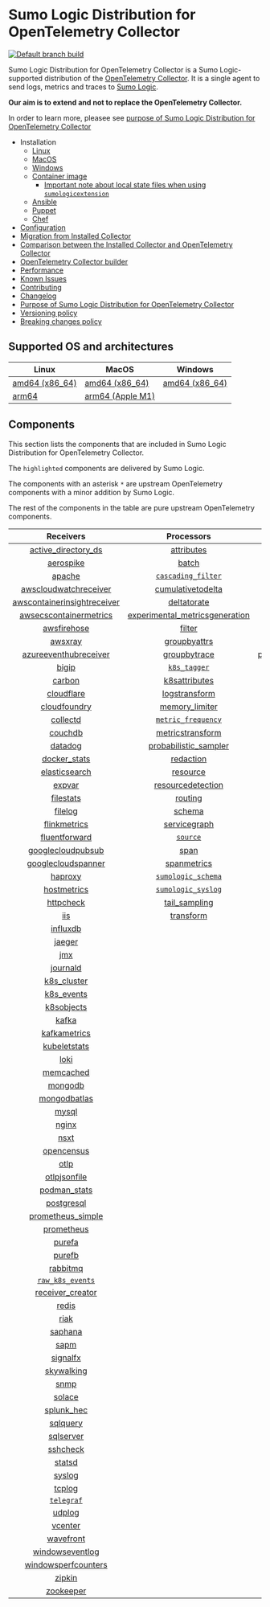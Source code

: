 # Sumo Logic Distribution for OpenTelemetry Collector

[![Default branch build](https://github.com/SumoLogic/sumologic-otel-collector/actions/workflows/dev_builds.yml/badge.svg)](https://github.com/SumoLogic/sumologic-otel-collector/actions/workflows/dev_builds.yml)

Sumo Logic Distribution for OpenTelemetry Collector is a Sumo Logic-supported distribution of the [OpenTelemetry Collector][otc_link].
It is a single agent to send logs, metrics and traces to [Sumo Logic][sumologic].

**Our aim is to extend and not to replace the OpenTelemetry Collector.**

In order to learn more, pleasee see [purpose of Sumo Logic Distribution for OpenTelemetry Collector][purpose]

[otc_link]: https://github.com/open-telemetry/opentelemetry-collector
[sumologic]: https://www.sumologic.com

- Installation
  - [Linux][linux_installation]
  - [MacOS][macos_installation]
  - [Windows][windows_installation]
  - [Container image](/docs/installation.md#container-image)
    - [Important note about local state files when using `sumologicextension`](/docs/installation.md#important-note-about-local-state-files-when-using-sumologicextension)
  - [Ansible](/docs/installation.md#ansible)
  - [Puppet](/docs/installation.md#puppet)
  - [Chef](/docs/installation.md#chef)
- [Configuration](docs/configuration.md)
- [Migration from Installed Collector](docs/migration.md)
- [Comparison between the Installed Collector and OpenTelemetry Collector](docs/comparison.md)
- [OpenTelemetry Collector builder](./otelcolbuilder/README.md)
- [Performance]
- [Known Issues][known issues]
- [Contributing](./CONTRIBUTING.md)
- [Changelog](./CHANGELOG.md)
- [Purpose of Sumo Logic Distribution for OpenTelemetry Collector][purpose]
- [Versioning policy][versioning]
- [Breaking changes policy][breaking]

[linux_installation]: https://help.sumologic.com/docs/send-data/opentelemetry-collector/install-collector-linux/
[macos_installation]: https://help.sumologic.com/docs/send-data/opentelemetry-collector/install-collector-macos/
[windows_installation]: https://help.sumologic.com/docs/send-data/opentelemetry-collector/install-collector-windows/
[performance]: https://help.sumologic.com/docs/send-data/opentelemetry-collector/#performance
[known issues]: https://help.sumologic.com/docs/send-data/opentelemetry-collector/troubleshooting-faq/#known-issues
[purpose]: https://help.sumologic.com/docs/send-data/opentelemetry-collector/sumo-logic-opentelemetry-vs-opentelemetry-upstream-relationship/
[versioning]: https://help.sumologic.com/docs/send-data/opentelemetry-collector/sumo-logic-opentelemetry-vs-opentelemetry-upstream-relationship/#versioning-policy
[breaking]: https://help.sumologic.com/docs/send-data/opentelemetry-collector/sumo-logic-opentelemetry-vs-opentelemetry-upstream-relationship/#versioning-policy

## Supported OS and architectures

| Linux                         | MacOS                         | Windows                     |
| ----------------------------- | ----------------------------- | --------------------------- |
| [amd64 (x86_64)][linux_amd64] | [amd64 (x86_64)][mac_amd64]   | [amd64 (x86_64)][win_amd64] |
| [arm64][linux_arm64]          | [arm64 (Apple M1)][mac_arm64] |                             |

[linux_amd64]: ./docs/installation.md#linux-on-amd64-x86-64
[linux_arm64]: ./docs/installation.md#linux-on-arm64
[mac_amd64]: ./docs/installation.md#macos-on-amd64-x86-64
[mac_arm64]: ./docs/installation.md#macos-on-arm64-apple-m1-x86-64
[win_amd64]: ./docs/installation.md#windows

## Components

This section lists the components that are included in Sumo Logic Distribution for OpenTelemetry Collector.

The `highlighted` components are delivered by Sumo Logic.

The components with an asterisk `*` are upstream OpenTelemetry components with a minor addition by Sumo Logic.

The rest of the components in the table are pure upstream OpenTelemetry components.

|                         Receivers                          |                          Processors                          |                Exporters                 |                    Extensions                    |              Connectors               |
| :--------------------------------------------------------: | :----------------------------------------------------------: | :--------------------------------------: | :----------------------------------------------: | :-----------------------------------: |
|      [active_directory_ds][activedirectorydsreceiver]      |              [attributes][attributesprocessor]               |          [awss3][awss3exporter]          |         [asapclient][asapauthextension]          |      [forward][forwardconnector]      |
|               [aerospike][aerospikereceiver]               |                   [batch][batchprocessor]                    |         [carbon][carbonexporter]         |               [awsproxy][awsproxy]               |        [count][countconnector]        |
|                  [apache][apachereceiver]                  |        [`cascading_filter`][cascadingfilterprocessor]        |           [file][fileexporter]           |         [basicauth][basicauthextension]          | [servicegraph][servicegraphconnector] |
|       [awscloudwatchreceiver][awscloudwatchreceiver]       |       [cumulativetodelta][cumulativetodeltaprocessor]        |          [kafka][kafkaexporter]          |   [bearertokenauth][bearertokenauthextension]    |  [spanmetrics][spanmetricsconnector]  |
| [awscontainerinsightreceiver][awscontainerinsightreceiver] |             [deltatorate][deltatorateprocessor]              |  [loadbalancing][loadbalancingexporter]  |             [db_storage][dbstorage]              |                                       |
|  [awsecscontainermetrics][awsecscontainermetricsreceiver]  | [experimental_metricsgeneration][metricsgenerationprocessor] |        [logging][loggingexporter]        |        [docker_observer][dockerobserver]         |                                       |
|             [awsfirehose][awsfirehosereceiver]             |                  [filter][filterprocessor]                   |           [otlp][otlpexporter]           |           [ecs_observer][ecsobserver]            |                                       |
|                 [awsxray][awsxrayreceiver]                 |            [groupbyattrs][groupbyattrsprocessor]             |       [otlphttp][otlphttpexporter]       |       [ecs_task_observer][ecstaskobserver]       |                                       |
|       [azureeventhubreceiver][azureeventhubreceiver]       |            [groupbytrace][groupbytraceprocessor]             | [prometheusexporter][prometheusexporter] |           [file_storage][filestorage]            |                                       |
|                   [bigip][bigipreceiver]                   |                 [`k8s_tagger`][k8sprocessor]                 |     [`sumologic`][sumologicexporter]     | [headerssetterextension][headerssetterextension] |                                       |
|                  [carbon][carbonreceiver]                  |           [k8sattributes][k8sattributesprocessor]            |    [`syslogexporter`][syslogexporter]    |       [health_check][healthcheckextension]       |                                       |
|              [cloudflare][cloudflarereceiver]              |           [logstransform][logstransformprocessor]            |                                          |          [host_observer][hostobserver]           |                                       |
|            [cloudfoundry][cloudfoundryreceiver]            |           [memory_limiter][memorylimiterprocessor]           |                                          |         [http_forwarder][httpforwarder]          |                                       |
|                [collectd][collectdreceiver]                |        [`metric_frequency`][metricfrequencyprocessor]        |                                          |   [jaegerremotesampling][jaegerremotesampling]   |                                       |
|                 [couchdb][couchdbreceiver]                 |        [metricstransform][metricstransformprocessor]         |                                          |           [k8s_observer][k8sobserver]            |                                       |
|                 [datadog][datadogreceiver]                 |    [probabilistic_sampler][probabilisticsamplerprocessor]    |                                          |        [memory_ballast][ballastextension]        |                                       |
|            [docker_stats][dockerstatsreceiver]             |               [redaction][redactionprocessor]                |                                          |    [oauth2client][oauth2clientauthextension]     |                                       |
|           [elasticsearch][elasticsearchreceiver]           |                [resource][resourceprocessor]                 |                                          |            [oidc][oidcauthextension]             |                                       |
|                  [expvar][expvarreceiver]                  |       [resourcedetection][resourcedetectionprocessor]        |                                          |             [pprof][pprofextension]              |                                       |
|               [filestats][filestatsreceiver]               |                 [routing][routingprocessor]                  |                                          |         [sigv4auth][sigv4authextension]          |                                       |
|                 [filelog][filelogreceiver]                 |                  [schema][schemaprocessor]                   |                                          |        [`sumologic`][sumologicextension]         |                                       |
|            [flinkmetrics][flinkmetricsreceiver]            |            [servicegraph][servicegraphprocessor]             |                                          |            [zpages][zpagesextension]             |                                       |
|           [fluentforward][fluentforwardreceiver]           |                 [`source`][sourceprocessor]                  |                                          |                                                  |                                       |
|       [googlecloudpubsub][googlecloudpubsubreceiver]       |                    [span][spanprocessor]                     |                                          |                                                  |                                       |
|      [googlecloudspanner][googlecloudspannerreceiver]      |             [spanmetrics][spanmetricsprocessor]              |                                          |                                                  |                                       |
|                 [haproxy][haproxyreceiver]                 |        [`sumologic_schema`][sumologicschemaprocessor]        |                                          |                                                  |                                       |
|             [hostmetrics][hostmetricsreceiver]             |        [`sumologic_syslog`][sumologicsyslogprocessor]        |                                          |                                                  |                                       |
|               [httpcheck][httpcheckreceiver]               |            [tail_sampling][tailsamplingprocessor]            |                                          |                                                  |                                       |
|                     [iis][iisreceiver]                     |               [transform][transformprocessor]                |                                          |                                                  |                                       |
|                [influxdb][influxdbreceiver]                |                                                              |                                          |                                                  |                                       |
|                  [jaeger][jaegerreceiver]                  |                                                              |                                          |                                                  |                                       |
|                     [jmx][jmxreceiver]                     |                                                              |                                          |                                                  |                                       |
|                [journald][journaldreceiver]                |                                                              |                                          |                                                  |                                       |
|             [k8s_cluster][k8sclusterreceiver]              |                                                              |                                          |                                                  |                                       |
|              [k8s_events][k8seventsreceiver]               |                                                              |                                          |                                                  |                                       |
|              [k8sobjects][k8sobjectsreceiver]              |                                                              |                                          |                                                  |                                       |
|                   [kafka][kafkareceiver]                   |                                                              |                                          |                                                  |                                       |
|            [kafkametrics][kafkametricsreceiver]            |                                                              |                                          |                                                  |                                       |
|            [kubeletstats][kubeletstatsreceiver]            |                                                              |                                          |                                                  |                                       |
|                    [loki][lokireceiver]                    |                                                              |                                          |                                                  |                                       |
|               [memcached][memcachedreceiver]               |                                                              |                                          |                                                  |                                       |
|                 [mongodb][mongodbreceiver]                 |                                                              |                                          |                                                  |                                       |
|            [mongodbatlas][mongodbatlasreceiver]            |                                                              |                                          |                                                  |                                       |
|                   [mysql][mysqlreceiver]                   |                                                              |                                          |                                                  |                                       |
|                   [nginx][nginxreceiver]                   |                                                              |                                          |                                                  |                                       |
|                    [nsxt][nsxtreceiver]                    |                                                              |                                          |                                                  |                                       |
|              [opencensus][opencensusreceiver]              |                                                              |                                          |                                                  |                                       |
|                    [otlp][otlpreceiver]                    |                                                              |                                          |                                                  |                                       |
|            [otlpjsonfile][otlpjsonfilereceiver]            |                                                              |                                          |                                                  |                                       |
|               [podman_stats][podmanreceiver]               |                                                              |                                          |                                                  |                                       |
|              [postgresql][postgresqlreceiver]              |                                                              |                                          |                                                  |                                       |
|       [prometheus_simple][simpleprometheusreceiver]        |                                                              |                                          |                                                  |                                       |
|              [prometheus][prometheusreceiver]              |                                                              |                                          |                                                  |                                       |
|                  [purefa][purefareceiver]                  |                                                              |                                          |                                                  |                                       |
|                  [purefb][purefbreceiver]                  |                                                              |                                          |                                                  |                                       |
|                [rabbitmq][rabbitmqreceiver]                |                                                              |                                          |                                                  |                                       |
|          [`raw_k8s_events`][rawk8seventsreceiver]          |                                                              |                                          |                                                  |                                       |
|            [receiver_creator][receivercreator]             |                                                              |                                          |                                                  |                                       |
|                   [redis][redisreceiver]                   |                                                              |                                          |                                                  |                                       |
|                    [riak][riakreceiver]                    |                                                              |                                          |                                                  |                                       |
|                 [saphana][saphanareceiver]                 |                                                              |                                          |                                                  |                                       |
|                    [sapm][sapmreceiver]                    |                                                              |                                          |                                                  |                                       |
|                [signalfx][signalfxreceiver]                |                                                              |                                          |                                                  |                                       |
|              [skywalking][skywalkingreceiver]              |                                                              |                                          |                                                  |                                       |
|                    [snmp][snmpreceiver]                    |                                                              |                                          |                                                  |                                       |
|                  [solace][solacereceiver]                  |                                                              |                                          |                                                  |                                       |
|              [splunk_hec][splunkhecreceiver]               |                                                              |                                          |                                                  |                                       |
|                [sqlquery][sqlqueryreceiver]                |                                                              |                                          |                                                  |                                       |
|               [sqlserver][sqlserverreceiver]               |                                                              |                                          |                                                  |                                       |
|                [sshcheck][sshcheckreceiver]                |                                                              |                                          |                                                  |                                       |
|                  [statsd][statsdreceiver]                  |                                                              |                                          |                                                  |                                       |
|                  [syslog][syslogreceiver]                  |                                                              |                                          |                                                  |                                       |
|                  [tcplog][tcplogreceiver]                  |                                                              |                                          |                                                  |                                       |
|               [`telegraf`][telegrafreceiver]               |                                                              |                                          |                                                  |                                       |
|                  [udplog][udplogreceiver]                  |                                                              |                                          |                                                  |                                       |
|                 [vcenter][vcenterreceiver]                 |                                                              |                                          |                                                  |                                       |
|               [wavefront][wavefrontreceiver]               |                                                              |                                          |                                                  |                                       |
|         [windowseventlog][windowseventlogreceiver]         |                                                              |                                          |                                                  |                                       |
|     [windowsperfcounters][windowsperfcountersreceiver]     |                                                              |                                          |                                                  |                                       |
|                  [zipkin][zipkinreceiver]                  |                                                              |                                          |                                                  |                                       |
|               [zookeeper][zookeeperreceiver]               |                                                              |                                          |                                                  |                                       |

[activedirectorydsreceiver]: https://github.com/open-telemetry/opentelemetry-collector-contrib/tree/v0.78.0/receiver/activedirectorydsreceiver
[aerospikereceiver]: https://github.com/open-telemetry/opentelemetry-collector-contrib/tree/v0.78.0/receiver/aerospikereceiver
[apachereceiver]: https://github.com/open-telemetry/opentelemetry-collector-contrib/tree/v0.78.0/receiver/apachereceiver
[awscloudwatchreceiver]: https://github.com/open-telemetry/opentelemetry-collector-contrib/tree/v0.78.0/receiver/awscloudwatchreceiver
[awscontainerinsightreceiver]: https://github.com/open-telemetry/opentelemetry-collector-contrib/tree/v0.78.0/receiver/awscontainerinsightreceiver
[awsecscontainermetricsreceiver]: https://github.com/open-telemetry/opentelemetry-collector-contrib/tree/v0.78.0/receiver/awsecscontainermetricsreceiver
[awsfirehosereceiver]: https://github.com/open-telemetry/opentelemetry-collector-contrib/tree/v0.78.0/receiver/awsfirehosereceiver
[awsxrayreceiver]: https://github.com/open-telemetry/opentelemetry-collector-contrib/tree/v0.78.0/receiver/awsxrayreceiver
[azureeventhubreceiver]: https://github.com/open-telemetry/opentelemetry-collector-contrib/tree/v0.78.0/receiver/azureeventhubreceiver
[bigipreceiver]: https://github.com/open-telemetry/opentelemetry-collector-contrib/tree/v0.78.0/receiver/bigipreceiver
[carbonreceiver]: https://github.com/open-telemetry/opentelemetry-collector-contrib/tree/v0.78.0/receiver/carbonreceiver
[cloudfoundryreceiver]: https://github.com/open-telemetry/opentelemetry-collector-contrib/tree/v0.78.0/receiver/cloudfoundryreceiver
[cloudflarereceiver]: https://github.com/open-telemetry/opentelemetry-collector-contrib/tree/v0.78.0/receiver/cloudflarereceiver
[collectdreceiver]: https://github.com/open-telemetry/opentelemetry-collector-contrib/tree/v0.78.0/receiver/collectdreceiver
[couchdbreceiver]: https://github.com/open-telemetry/opentelemetry-collector-contrib/tree/v0.78.0/receiver/couchdbreceiver
[datadogreceiver]: https://github.com/open-telemetry/opentelemetry-collector-contrib/tree/v0.78.0/receiver/datadogreceiver
[dockerstatsreceiver]: https://github.com/open-telemetry/opentelemetry-collector-contrib/tree/v0.78.0/receiver/dockerstatsreceiver
[elasticsearchreceiver]: https://github.com/open-telemetry/opentelemetry-collector-contrib/tree/v0.78.0/receiver/elasticsearchreceiver
[expvarreceiver]: https://github.com/open-telemetry/opentelemetry-collector-contrib/tree/v0.78.0/receiver/expvarreceiver
[filelogreceiver]: https://github.com/open-telemetry/opentelemetry-collector-contrib/tree/v0.78.0/receiver/filelogreceiver
[filestatsreceiver]: https://github.com/open-telemetry/opentelemetry-collector-contrib/tree/v0.78.0/receiver/filestatsreceiver
[flinkmetricsreceiver]: https://github.com/open-telemetry/opentelemetry-collector-contrib/tree/v0.78.0/receiver/flinkmetricsreceiver
[fluentforwardreceiver]: https://github.com/open-telemetry/opentelemetry-collector-contrib/tree/v0.78.0/receiver/fluentforwardreceiver
[googlecloudpubsubreceiver]: https://github.com/open-telemetry/opentelemetry-collector-contrib/tree/v0.78.0/receiver/googlecloudpubsubreceiver
[googlecloudspannerreceiver]: https://github.com/open-telemetry/opentelemetry-collector-contrib/tree/v0.78.0/receiver/googlecloudspannerreceiver
[haproxyreceiver]: https://github.com/open-telemetry/opentelemetry-collector-contrib/tree/v0.78.0/receiver/haproxyreceiver
[hostmetricsreceiver]: https://github.com/open-telemetry/opentelemetry-collector-contrib/tree/v0.78.0/receiver/hostmetricsreceiver
[httpcheckreceiver]: https://github.com/open-telemetry/opentelemetry-collector-contrib/tree/v0.78.0/receiver/httpcheckreceiver
[iisreceiver]: https://github.com/open-telemetry/opentelemetry-collector-contrib/tree/v0.78.0/receiver/iisreceiver
[influxdbreceiver]: https://github.com/open-telemetry/opentelemetry-collector-contrib/tree/v0.78.0/receiver/influxdbreceiver
[jaegerreceiver]: https://github.com/open-telemetry/opentelemetry-collector-contrib/tree/v0.78.0/receiver/jaegerreceiver
[jmxreceiver]: https://github.com/open-telemetry/opentelemetry-collector-contrib/tree/v0.78.0/receiver/jmxreceiver
[journaldreceiver]: https://github.com/open-telemetry/opentelemetry-collector-contrib/tree/v0.78.0/receiver/journaldreceiver
[k8sclusterreceiver]: https://github.com/open-telemetry/opentelemetry-collector-contrib/tree/v0.78.0/receiver/k8sclusterreceiver
[k8seventsreceiver]: https://github.com/open-telemetry/opentelemetry-collector-contrib/tree/v0.78.0/receiver/k8seventsreceiver
[k8sobjectsreceiver]: https://github.com/open-telemetry/opentelemetry-collector-contrib/tree/v0.78.0/receiver/k8sobjectsreceiver
[kafkareceiver]: https://github.com/open-telemetry/opentelemetry-collector-contrib/tree/v0.78.0/receiver/kafkareceiver
[kafkametricsreceiver]: https://github.com/open-telemetry/opentelemetry-collector-contrib/tree/v0.78.0/receiver/kafkametricsreceiver
[kubeletstatsreceiver]: https://github.com/open-telemetry/opentelemetry-collector-contrib/tree/v0.78.0/receiver/kubeletstatsreceiver
[lokireceiver]: https://github.com/open-telemetry/opentelemetry-collector-contrib/tree/v0.78.0/receiver/lokireceiver
[memcachedreceiver]: https://github.com/open-telemetry/opentelemetry-collector-contrib/tree/v0.78.0/receiver/memcachedreceiver
[mongodbreceiver]: https://github.com/open-telemetry/opentelemetry-collector-contrib/tree/v0.78.0/receiver/mongodbreceiver
[mongodbatlasreceiver]: https://github.com/open-telemetry/opentelemetry-collector-contrib/tree/v0.78.0/receiver/mongodbatlasreceiver
[mysqlreceiver]: https://github.com/open-telemetry/opentelemetry-collector-contrib/tree/v0.78.0/receiver/mysqlreceiver
[nginxreceiver]: https://github.com/open-telemetry/opentelemetry-collector-contrib/tree/v0.78.0/receiver/nginxreceiver
[nsxtreceiver]: https://github.com/open-telemetry/opentelemetry-collector-contrib/tree/v0.78.0/receiver/nsxtreceiver
[opencensusreceiver]: https://github.com/open-telemetry/opentelemetry-collector-contrib/tree/v0.78.0/receiver/opencensusreceiver
[otlpreceiver]: https://github.com/open-telemetry/opentelemetry-collector/tree/v0.78.2/receiver/otlpreceiver
[otlpjsonfilereceiver]: https://github.com/open-telemetry/opentelemetry-collector-contrib/tree/v0.78.0/receiver/otlpjsonfilereceiver
[podmanreceiver]: https://github.com/open-telemetry/opentelemetry-collector-contrib/tree/v0.78.0/receiver/podmanreceiver
[postgresqlreceiver]: https://github.com/open-telemetry/opentelemetry-collector-contrib/tree/v0.78.0/receiver/postgresqlreceiver
[simpleprometheusreceiver]: https://github.com/open-telemetry/opentelemetry-collector-contrib/tree/v0.78.0/receiver/simpleprometheusreceiver
[prometheusreceiver]: https://github.com/open-telemetry/opentelemetry-collector-contrib/tree/v0.78.0/receiver/prometheusreceiver
[purefareceiver]: https://github.com/open-telemetry/opentelemetry-collector-contrib/tree/v0.78.0/receiver/purefareceiver
[purefbreceiver]: https://github.com/open-telemetry/opentelemetry-collector-contrib/tree/v0.78.0/receiver/purefbreceiver
[rabbitmqreceiver]: https://github.com/open-telemetry/opentelemetry-collector-contrib/tree/v0.78.0/receiver/rabbitmqreceiver
[rawk8seventsreceiver]: ./pkg/receiver/rawk8seventsreceiver
[receivercreator]: https://github.com/open-telemetry/opentelemetry-collector-contrib/tree/v0.78.0/receiver/receivercreator
[redisreceiver]: https://github.com/open-telemetry/opentelemetry-collector-contrib/tree/v0.78.0/receiver/redisreceiver
[riakreceiver]: https://github.com/open-telemetry/opentelemetry-collector-contrib/tree/v0.78.0/receiver/riakreceiver
[saphanareceiver]: https://github.com/open-telemetry/opentelemetry-collector-contrib/tree/v0.78.0/receiver/saphanareceiver
[sapmreceiver]: https://github.com/open-telemetry/opentelemetry-collector-contrib/tree/v0.78.0/receiver/sapmreceiver
[signalfxreceiver]: https://github.com/open-telemetry/opentelemetry-collector-contrib/tree/v0.78.0/receiver/signalfxreceiver
[skywalkingreceiver]: https://github.com/open-telemetry/opentelemetry-collector-contrib/tree/v0.78.0/receiver/skywalkingreceiver
[snmpreceiver]: https://github.com/open-telemetry/opentelemetry-collector-contrib/tree/v0.78.0/receiver/snmpreceiver
[solacereceiver]: https://github.com/open-telemetry/opentelemetry-collector-contrib/tree/v0.78.0/receiver/solacereceiver
[splunkhecreceiver]: https://github.com/open-telemetry/opentelemetry-collector-contrib/tree/v0.78.0/receiver/splunkhecreceiver
[sqlqueryreceiver]: https://github.com/dmolenda-sumo/opentelemetry-collector-contrib/tree/sqlquery-receiver-add-logs-v0.78.0/receiver/sqlqueryreceiver
[sqlserverreceiver]: https://github.com/open-telemetry/opentelemetry-collector-contrib/tree/v0.78.0/receiver/sqlserverreceiver
[sshcheckreceiver]: https://github.com/open-telemetry/opentelemetry-collector-contrib/tree/v0.78.0/receiver/sshcheckreceiver
[statsdreceiver]: https://github.com/open-telemetry/opentelemetry-collector-contrib/tree/v0.78.0/receiver/statsdreceiver
[syslogreceiver]: https://github.com/open-telemetry/opentelemetry-collector-contrib/tree/v0.78.0/receiver/syslogreceiver
[tcplogreceiver]: https://github.com/open-telemetry/opentelemetry-collector-contrib/tree/v0.78.0/receiver/tcplogreceiver
[telegrafreceiver]: ./pkg/receiver/telegrafreceiver
[udplogreceiver]: https://github.com/open-telemetry/opentelemetry-collector-contrib/tree/v0.78.0/receiver/udplogreceiver
[vcenterreceiver]: https://github.com/open-telemetry/opentelemetry-collector-contrib/tree/v0.78.0/receiver/vcenterreceiver
[wavefrontreceiver]: https://github.com/open-telemetry/opentelemetry-collector-contrib/tree/v0.78.0/receiver/wavefrontreceiver
[windowseventlogreceiver]: https://github.com/open-telemetry/opentelemetry-collector-contrib/tree/v0.78.0/receiver/windowseventlogreceiver
[windowsperfcountersreceiver]: https://github.com/open-telemetry/opentelemetry-collector-contrib/tree/v0.78.0/receiver/windowsperfcountersreceiver
[zipkinreceiver]: https://github.com/open-telemetry/opentelemetry-collector-contrib/tree/v0.78.0/receiver/zipkinreceiver
[zookeeperreceiver]: https://github.com/open-telemetry/opentelemetry-collector-contrib/tree/v0.78.0/receiver/zookeeperreceiver

[attributesprocessor]: https://github.com/open-telemetry/opentelemetry-collector-contrib/tree/v0.78.0/processor/attributesprocessor
[batchprocessor]: https://github.com/open-telemetry/opentelemetry-collector/tree/v0.78.2/processor/batchprocessor
[cascadingfilterprocessor]: ./pkg/processor/cascadingfilterprocessor
[cumulativetodeltaprocessor]: https://github.com/open-telemetry/opentelemetry-collector-contrib/tree/v0.78.0/processor/cumulativetodeltaprocessor
[deltatorateprocessor]: https://github.com/open-telemetry/opentelemetry-collector-contrib/tree/v0.78.0/processor/deltatorateprocessor
[metricsgenerationprocessor]: https://github.com/open-telemetry/opentelemetry-collector-contrib/tree/v0.78.0/processor/metricsgenerationprocessor
[filterprocessor]: https://github.com/open-telemetry/opentelemetry-collector-contrib/tree/v0.78.0/processor/filterprocessor
[groupbyattrsprocessor]: https://github.com/open-telemetry/opentelemetry-collector-contrib/tree/v0.78.0/processor/groupbyattrsprocessor
[groupbytraceprocessor]: https://github.com/open-telemetry/opentelemetry-collector-contrib/tree/v0.78.0/processor/groupbytraceprocessor
[k8sprocessor]: ./pkg/processor/k8sprocessor
[k8sattributesprocessor]: https://github.com/open-telemetry/opentelemetry-collector-contrib/tree/v0.78.0/processor/k8sattributesprocessor
[logstransformprocessor]: https://github.com/open-telemetry/opentelemetry-collector-contrib/tree/v0.78.0/processor/logstransformprocessor
[memorylimiterprocessor]: https://github.com/open-telemetry/opentelemetry-collector/tree/v0.78.2/processor/memorylimiterprocessor
[metricfrequencyprocessor]: ./pkg/processor/metricfrequencyprocessor
[metricstransformprocessor]: https://github.com/open-telemetry/opentelemetry-collector-contrib/tree/v0.78.0/processor/metricstransformprocessor
[probabilisticsamplerprocessor]: https://github.com/open-telemetry/opentelemetry-collector-contrib/tree/v0.78.0/processor/probabilisticsamplerprocessor
[redactionprocessor]: https://github.com/open-telemetry/opentelemetry-collector-contrib/tree/v0.78.0/processor/redactionprocessor
[resourceprocessor]: https://github.com/open-telemetry/opentelemetry-collector-contrib/tree/v0.78.0/processor/resourceprocessor
[resourcedetectionprocessor]: https://github.com/open-telemetry/opentelemetry-collector-contrib/tree/v0.78.0/processor/resourcedetectionprocessor
[routingprocessor]: https://github.com/open-telemetry/opentelemetry-collector-contrib/tree/v0.78.0/processor/routingprocessor
[schemaprocessor]: https://github.com/open-telemetry/opentelemetry-collector-contrib/tree/v0.78.0/processor/schemaprocessor
[servicegraphprocessor]: https://github.com/open-telemetry/opentelemetry-collector-contrib/tree/v0.78.0/processor/servicegraphprocessor
[sourceprocessor]: ./pkg/processor/sourceprocessor
[spanprocessor]: https://github.com/open-telemetry/opentelemetry-collector-contrib/tree/v0.78.0/processor/spanprocessor
[spanmetricsprocessor]: https://github.com/open-telemetry/opentelemetry-collector-contrib/tree/v0.78.0/processor/spanmetricsprocessor
[sumologicschemaprocessor]: ./pkg/processor/sumologicschemaprocessor
[sumologicsyslogprocessor]: ./pkg/processor/sumologicsyslogprocessor
[tailsamplingprocessor]: https://github.com/open-telemetry/opentelemetry-collector-contrib/tree/v0.78.0/processor/tailsamplingprocessor
[transformprocessor]: https://github.com/open-telemetry/opentelemetry-collector-contrib/tree/v0.78.0/processor/transformprocessor

[awss3exporter]: https://github.com/open-telemetry/opentelemetry-collector-contrib/tree/v0.78.0/exporter/awss3exporter
[carbonexporter]: https://github.com/open-telemetry/opentelemetry-collector-contrib/tree/v0.78.0/exporter/carbonexporter
[fileexporter]: https://github.com/open-telemetry/opentelemetry-collector-contrib/tree/v0.78.0/exporter/fileexporter
[kafkaexporter]: https://github.com/open-telemetry/opentelemetry-collector-contrib/tree/v0.78.0/exporter/kafkaexporter
[loadbalancingexporter]: https://github.com/open-telemetry/opentelemetry-collector-contrib/tree/v0.78.0/exporter/loadbalancingexporter
[loggingexporter]: https://github.com/open-telemetry/opentelemetry-collector/tree/v0.78.2/exporter/loggingexporter
[otlpexporter]: https://github.com/open-telemetry/opentelemetry-collector/tree/v0.78.2/exporter/otlpexporter
[otlphttpexporter]: https://github.com/open-telemetry/opentelemetry-collector/tree/v0.78.2/exporter/otlphttpexporter
[prometheusexporter]: https://github.com/open-telemetry/opentelemetry-collector-contrib/tree/v0.78.0/exporter/prometheusexporter
[sumologicexporter]: ./pkg/exporter/sumologicexporter
[syslogexporter]: ./pkg/exporter/syslogexporter

[asapauthextension]: https://github.com/open-telemetry/opentelemetry-collector-contrib/tree/v0.78.0/extension/asapauthextension
[awsproxy]: https://github.com/open-telemetry/opentelemetry-collector-contrib/tree/v0.78.0/extension/awsproxy
[basicauthextension]: https://github.com/open-telemetry/opentelemetry-collector-contrib/tree/v0.78.0/extension/basicauthextension
[bearertokenauthextension]: https://github.com/open-telemetry/opentelemetry-collector-contrib/tree/v0.78.0/extension/bearertokenauthextension
[dbstorage]: https://github.com/open-telemetry/opentelemetry-collector-contrib/tree/v0.78.0/extension/storage/dbstorage
[dockerobserver]: https://github.com/open-telemetry/opentelemetry-collector-contrib/tree/v0.78.0/extension/observer/dockerobserver
[ecsobserver]: https://github.com/open-telemetry/opentelemetry-collector-contrib/tree/v0.78.0/extension/observer/ecsobserver
[ecstaskobserver]: https://github.com/open-telemetry/opentelemetry-collector-contrib/tree/v0.78.0/extension/observer/ecstaskobserver
[filestorage]: https://github.com/open-telemetry/opentelemetry-collector-contrib/tree/v0.78.0/extension/storage/filestorage
[headerssetterextension]: https://github.com/open-telemetry/opentelemetry-collector-contrib/tree/v0.78.0/extension/headerssetterextension
[healthcheckextension]: https://github.com/open-telemetry/opentelemetry-collector-contrib/tree/v0.78.0/extension/healthcheckextension
[hostobserver]: https://github.com/open-telemetry/opentelemetry-collector-contrib/tree/v0.78.0/extension/observer/hostobserver
[httpforwarder]: https://github.com/open-telemetry/opentelemetry-collector-contrib/tree/v0.78.0/extension/httpforwarder
[jaegerremotesampling]: https://github.com/open-telemetry/opentelemetry-collector-contrib/tree/v0.78.0/extension/jaegerremotesampling
[k8sobserver]: https://github.com/open-telemetry/opentelemetry-collector-contrib/tree/v0.78.0/extension/observer/k8sobserver
[ballastextension]: https://github.com/open-telemetry/opentelemetry-collector/tree/v0.78.2/extension/ballastextension
[oauth2clientauthextension]: https://github.com/open-telemetry/opentelemetry-collector-contrib/tree/v0.78.0/extension/oauth2clientauthextension
[oidcauthextension]: https://github.com/open-telemetry/opentelemetry-collector-contrib/tree/v0.78.0/extension/oidcauthextension
[pprofextension]: https://github.com/open-telemetry/opentelemetry-collector-contrib/tree/v0.78.0/extension/pprofextension
[sigv4authextension]: https://github.com/open-telemetry/opentelemetry-collector-contrib/tree/v0.78.0/extension/sigv4authextension
[sumologicextension]: ./pkg/extension/sumologicextension
[zpagesextension]: https://github.com/open-telemetry/opentelemetry-collector/tree/v0.78.2/extension/zpagesextension

[forwardconnector]: https://github.com/open-telemetry/opentelemetry-collector/tree/v0.78.2/connector/forwardconnector
[countconnector]: https://github.com/open-telemetry/opentelemetry-collector-contrib/tree/v0.78.0/connector/countconnector
[servicegraphconnector]: https://github.com/open-telemetry/opentelemetry-collector-contrib/tree/v0.78.0/connector/servicegraphconnector
[spanmetricsconnector]: https://github.com/open-telemetry/opentelemetry-collector-contrib/tree/v0.78.0/connector/spanmetricsconnector
